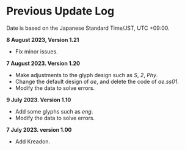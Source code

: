 # Previous Update Log

Date is based on the Japanese Standard Time/JST, UTC +09:00.

**8 August 2023, Version 1.21**
- Fix minor issues.

**7 August 2023. Version 1.20**
- Make adjustments to the glyph design such as _S_, _2_, _Phy_.
- Change the default design of _ae_, and delete the code of _ae.ss01_.
- Modify the data to solve errors.

**9 July 2023. Version 1.10**
- Add some glyphs such as _eng_.
- Modify the data to solve errors.

**7 July 2023. version 1.00**
- Add Kreadon.

